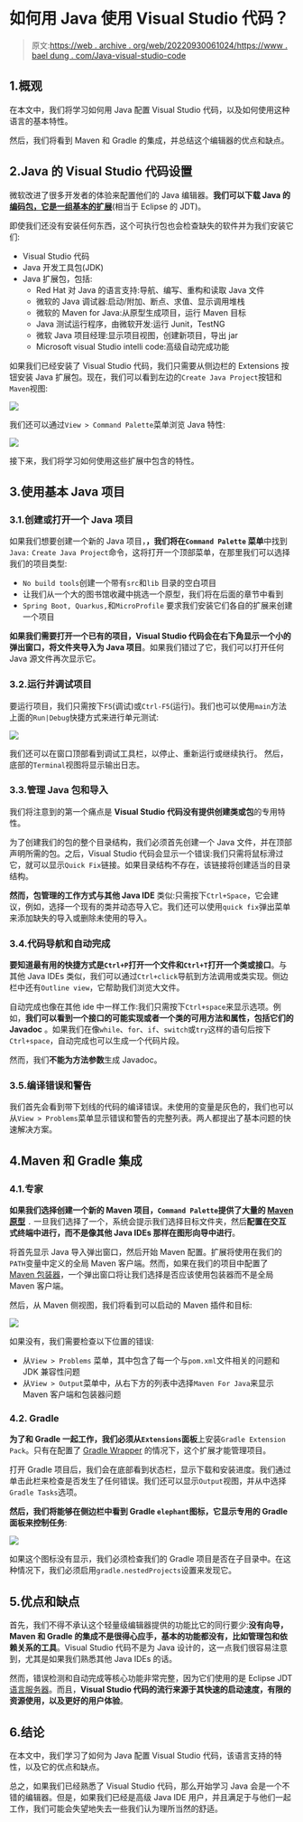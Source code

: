 # 如何用 Java 使用 Visual Studio 代码？

> 原文:[https://web . archive . org/web/20220930061024/https://www . bael dung . com/Java-visual-studio-code](https://web.archive.org/web/20220930061024/https://www.baeldung.com/java-visual-studio-code)

## 1.概观

在本文中，我们将学习如何用 Java 配置 Visual Studio 代码，以及如何使用这种语言的基本特性。

然后，我们将看到 Maven 和 Gradle 的集成，并总结这个编辑器的优点和缺点。

## 2.Java 的 Visual Studio 代码设置

微软改进了很多开发者的体验来配置他们的 Java 编辑器。**我们可以下载 Java 的[编码包，它是一组基本的扩展](https://web.archive.org/web/20220628052234/https://code.visualstudio.com/docs/languages/java#_install-visual-studio-code-for-java)**(相当于 Eclipse 的 JDT)。

即使我们还没有安装任何东西，这个可执行包也会检查缺失的软件并为我们安装它们:

*   Visual Studio 代码
*   Java 开发工具包(JDK)
*   Java 扩展包，包括:
    *   Red Hat 对 Java 的语言支持:导航、编写、重构和读取 Java 文件
    *   微软的 Java 调试器:启动/附加、断点、求值、显示调用堆栈
    *   微软的 Maven for Java:从原型生成项目，运行 Maven 目标
    *   Java 测试运行程序，由微软开发:运行 Junit，TestNG
    *   微软 Java 项目经理:显示项目视图，创建新项目，导出 jar
    *   Microsoft visual Studio intelli code:高级自动完成功能

如果我们已经安装了 Visual Studio 代码，我们只需要从侧边栏的 Extensions 按钮安装 Java 扩展包。现在，我们可以看到左边的`Create Java Project`按钮和`Maven`视图:

[![](../Images/91ca2996fa2777cacb879d9450e27149.png)](/web/20220628052234/https://www.baeldung.com/wp-content/uploads/2021/02/1-vscode-overview.png)

我们还可以通过`View > Command Palette`菜单浏览 Java 特性:

[![](../Images/e3d10a620fc2810327ad1b310f67344b.png)](/web/20220628052234/https://www.baeldung.com/wp-content/uploads/2021/02/2-vscode-command-palette.png)

接下来，我们将学习如何使用这些扩展中包含的特性。

## 3.使用基本 Java 项目

### 3.1.创建或打开一个 Java 项目

如果我们想要创建一个新的 Java 项目，**，我们将在`Command Palette` 菜单**中找到 `Java:` `Create Java Project`命令，这将打开一个顶部菜单，在那里我们可以选择我们的项目类型:

*   `No build tools`创建一个带有`src`和`lib` 目录的空白项目
*   让我们从一个大的图书馆收藏中挑选一个原型，我们将在后面的章节中看到
*   `Spring Boot, Quarkus,`和`MicroProfile` 要求我们安装它们各自的扩展来创建一个项目

**如果我们需要打开一个已有的项目，Visual Studio 代码会在右下角显示一个小的弹出窗口，将文件夹导入为 Java 项目**。如果我们错过了它，我们可以打开任何 Java 源文件再次显示它。

### 3.2.运行并调试项目

要运行项目，我们只需按下`F5`(调试)或`Ctrl-F5`(运行)。我们也可以使用`main`方法上面的`Run|Debug`快捷方式来进行单元测试:

[![](../Images/36d3c10f63741c93a44558711bd0efbc.png)](/web/20220628052234/https://www.baeldung.com/wp-content/uploads/2021/02/3-vscode-run-debug-2.png)

我们还可以在窗口顶部看到调试工具栏，以停止、重新运行或继续执行。
然后，底部的`Terminal`视图将显示输出日志。

### 3.3.管理 Java 包和导入

我们将注意到的第一个痛点是 **Visual Studio 代码没有提供创建类或包**的专用特性。

为了创建我们的包的整个目录结构，我们必须首先创建一个 Java 文件，并在顶部声明所需的包。之后，Visual Studio 代码会显示一个错误:我们只需将鼠标滑过它，就可以显示`Quick Fix`链接。如果目录结构不存在，该链接将创建适当的目录结构。

**然而，包管理的工作方式与其他 Java IDE** 类似:只需按下`Ctrl+Space`，它会建议，例如，选择一个现有的类并动态导入它。我们还可以使用`quick fix`弹出菜单来添加缺失的导入或删除未使用的导入。

### 3.4.代码导航和自动完成

**要知道最有用的快捷方式是`Ctrl+P`打开一个文件和`Ctrl+T`打开一个类或接口**。与其他 Java IDEs 类似，我们可以通过`Ctrl+click`导航到方法调用或类实现。侧边栏中还有`Outline view`，它帮助我们浏览大文件。

自动完成也像在其他 ide 中一样工作:我们只需按下`Ctrl+space`来显示选项。例如，**我们可以看到一个接口的可能实现或者一个类的可用方法和属性，包括它们的 Javadoc** 。如果我们在像`while`、`for`、`if`、`switch`或`try`这样的语句后按下`Ctrl+space`，自动完成也可以生成一个代码片段。

然而，我们**不能为方法参数**生成 Javadoc。

### 3.5.编译错误和警告

我们首先会看到带下划线的代码的编译错误。未使用的变量是灰色的，我们也可以从`View > Problems`菜单显示错误和警告的完整列表。两人都提出了基本问题的快速解决方案。

## 4.Maven 和 Gradle 集成

### 4.1.专家

**如果我们选择创建一个新的 Maven 项目，`Command Palette`提供了大量的 [Maven 原型](/web/20220628052234/https://www.baeldung.com/maven-archetype)** `.` 一旦我们选择了一个，系统会提示我们选择目标文件夹，然后**配置在交互式终端中进行，而不是像其他 Java IDEs 那样在图形向导中进行**。

将首先显示 Java 导入弹出窗口，然后开始 Maven 配置。扩展将使用在我们的`PATH`变量中定义的全局 Maven 客户端。然而，如果在我们的项目中配置了 [Maven 包装器](/web/20220628052234/https://www.baeldung.com/maven-wrapper)，一个弹出窗口将让我们选择是否应该使用包装器而不是全局 Maven 客户端。

然后，从 Maven 侧视图，我们将看到可以启动的 Maven 插件和目标:

[![](../Images/908419a11a1e6877db78261e0023cdfb.png)](/web/20220628052234/https://www.baeldung.com/wp-content/uploads/2021/02/4-vscode-maven-view.png)

如果没有，我们需要检查以下位置的错误:

*   从`View > Problems` 菜单，其中包含了每一个与`pom.xml`文件相关的问题和 JDK 兼容性问题
*   从`View > Output`菜单中，从右下方的列表中选择`Maven For Java`来显示 Maven 客户端和包装器问题

### 4.2\. Gradle

**为了和 Gradle 一起工作，我们必须从`Extensions`面板**上安装`Gradle Extension Pack`。只有在配置了 [Gradle Wrapper](/web/20220628052234/https://www.baeldung.com/gradle-wrapper) 的情况下，这个扩展才能管理项目。

打开 Gradle 项目后，我们会在底部看到状态栏，显示下载和安装进度。我们通过单击此栏来检查是否发生了任何错误。我们还可以显示`Output`视图，并从中选择`Gradle Tasks`选项。

**然后，我们将能够在侧边栏中看到 Gradle `elephant`图标，它显示专用的 Gradle 面板来控制任务**:

[![](../Images/9180cba9d46738dec1cb5a9a15e9e3d7.png)](/web/20220628052234/https://www.baeldung.com/wp-content/uploads/2021/02/5-vscode-gradle-view.png)

如果这个图标没有显示，我们必须检查我们的 Gradle 项目是否在子目录中。在这种情况下，我们必须启用`gradle.nestedProjects`设置来发现它。

## 5.优点和缺点

首先，我们不得不承认这个轻量级编辑器提供的功能比它的同行要少:**没有向导，Maven 和 Gradle 的集成不是很得心应手，基本的功能都没有，比如管理包和依赖关系的工具**。Visual Studio 代码不是为 Java 设计的，这一点我们很容易注意到，尤其是如果我们熟悉其他 Java IDEs 的话。

然而，错误检测和自动完成等核心功能非常完整，因为它们使用的是 Eclipse JDT [语言服务器](https://web.archive.org/web/20220628052234/https://github.com/eclipse/eclipse.jdt.ls)。而且，**Visual Studio 代码的流行来源于其快速的启动速度，有限的资源使用，以及更好的用户体验**。

## 6.结论

在本文中，我们学习了如何为 Java 配置 Visual Studio 代码，该语言支持的特性，以及它的优点和缺点。

总之，如果我们已经熟悉了 Visual Studio 代码，那么开始学习 Java 会是一个不错的编辑器。但是，如果我们已经是高级 Java IDE 用户，并且满足于与他们一起工作，我们可能会失望地失去一些我们认为理所当然的舒适。